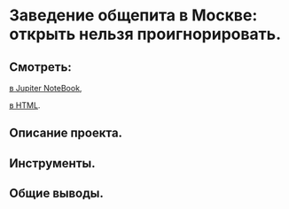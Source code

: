 # Заведение общепита в Москве: открыть нельзя проигнорировать.


## Смотреть:
[в Jupiter NoteBook](https://github.com/niksan-da/Portfolio/blob/main/Catering_in_Moscow/1--Catering_in_Moscow.ipynb),

[в HTML](http://www.shibanov.net/).


## Описание проекта.


## Инструменты.


## Общие выводы.

